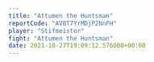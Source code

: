 ```yaml
---
title: "Attumen the Huntsman"
reportCode: "AVBT7YrMDjP2NnFH"
player: "Stifmeister"
fight: "Attumen the Huntsman"
date: 2021-10-27T19:09:12.576000+00:00
---
```

